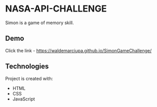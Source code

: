# NASA-API-CHALLENGE

Simon is a game of memory skill.

## Demo
Click the link - https://waldemarciupa.github.io/SimonGameChallenge/

## Technologies
Project is created with:
* HTML
* CSS
* JavaScript
